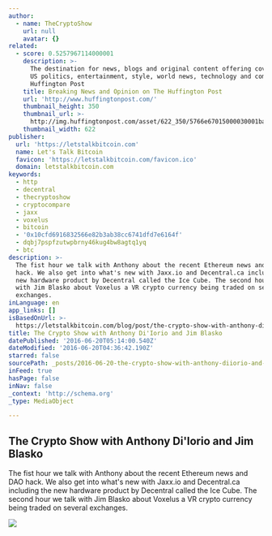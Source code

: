 ```yaml
---
author:
  - name: TheCryptoShow
    url: null
    avatar: {}
related:
  - score: 0.5257967114000001
    description: >-
      The destination for news, blogs and original content offering coverage of
      US politics, entertainment, style, world news, technology and comedy -
      Huffington Post
    title: Breaking News and Opinion on The Huffington Post
    url: 'http://www.huffingtonpost.com/'
    thumbnail_height: 350
    thumbnail_url: >-
      http://img.huffingtonpost.com/asset/622_350/5766e67015000030001ba39e.jpeg?cache=ltn11bb5vo
    thumbnail_width: 622
publisher:
  url: 'https://letstalkbitcoin.com'
  name: Let's Talk Bitcoin
  favicon: 'https://letstalkbitcoin.com/favicon.ico'
  domain: letstalkbitcoin.com
keywords:
  - http
  - decentral
  - thecryptoshow
  - cryptocompare
  - jaxx
  - voxelus
  - bitcoin
  - '0x10cfd6916832566e82b3ab38cc6741dfd7e6164f'
  - dqbj7pspfzutwpbrny46kug4bw8agtq1yq
  - btc
description: >-
  The fist hour we talk with Anthony about the recent Ethereum news and DAO
  hack. We also get into what's new with Jaxx.io and Decentral.ca including the
  new hardware product by Decentral called the Ice Cube. The second hour we talk
  with Jim Blasko about Voxelus a VR crypto currency being traded on several
  exchanges.
inLanguage: en
app_links: []
isBasedOnUrl: >-
  https://letstalkbitcoin.com/blog/post/the-crypto-show-with-anthony-diiorio-and-jim-blasko
title: The Crypto Show with Anthony Di'Iorio and Jim Blasko
datePublished: '2016-06-20T05:14:00.540Z'
dateModified: '2016-06-20T04:36:42.190Z'
starred: false
sourcePath: _posts/2016-06-20-the-crypto-show-with-anthony-diiorio-and-jim-blasko.md
inFeed: true
hasPage: false
inNav: false
_context: 'http://schema.org'
_type: MediaObject

---
```

<article style=""><h1>The Crypto Show with Anthony Di'Iorio and Jim Blasko</h1><p>The fist hour we talk with Anthony about the recent Ethereum news and DAO hack. We also get into what's new with Jaxx.io and Decentral.ca including the new hardware product by Decentral called the Ice Cube. The second hour we talk with Jim Blasko about Voxelus a VR crypto currency being traded on several exchanges.</p><img src="https://letstalkbitcoin.com/files/blogs/1831-5e776199b85918ac7e3723be175271e15a7c407c880ea0038870173900727f3e.jpg" /></article>
